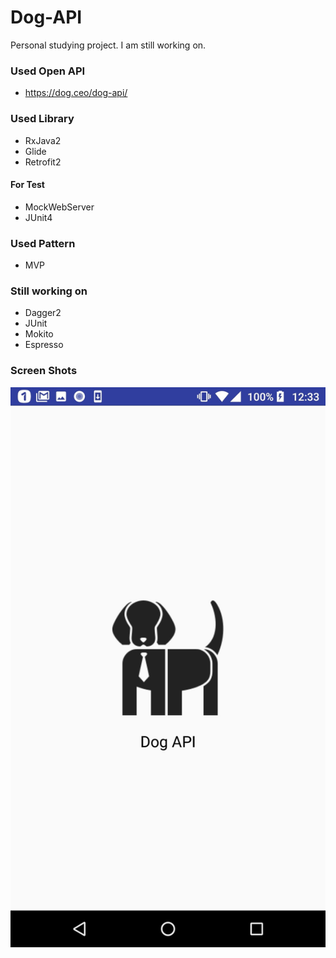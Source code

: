 # Dog-API
Personal studying project. I am still working on.

### Used Open API
- https://dog.ceo/dog-api/

### Used Library
- RxJava2
- Glide
- Retrofit2
#### For Test
- MockWebServer
- JUnit4

### Used Pattern
- MVP

### Still working on
- Dagger2
- JUnit
- Mokito
- Espresso

### Screen Shots
![ScreenShot1](https://github.com/im182cm/Dog-API/blob/master/Screenshot1.jpg)
